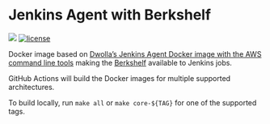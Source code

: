 # Jenkins Agent with Berkshelf

[![](https://images.microbadger.com/badges/image/dwolla/jenkins-agent-chef.svg)](https://microbadger.com/images/dwolla/jenkins-agent-chef)
[![license](https://img.shields.io/github/license/dwolla/jenkins-agent-docker-chef.svg?style=flat-square)](https://github.com/Dwolla/jenkins-agent-docker-chef/blob/master/LICENSE)

Docker image based on [Dwolla’s Jenkins Agent Docker image with the AWS command line tools](https://github.com/Dwolla/jenkins-agent-docker-awscli) making the [Berkshelf](http://berkshelf.com) available to Jenkins jobs.

GitHub Actions will build the Docker images for multiple supported architectures.

To build locally, run `make all` or `make core-${TAG}` for one of the supported tags.
